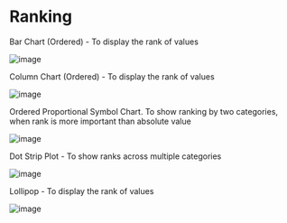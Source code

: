 # Ranking

Bar Chart (Ordered) - To display the rank of values

![image](https://github.com/avatorl/Deneb-Vega-Templates/assets/59934292/5cbfba85-35e3-47da-a2d3-1039e39cabf0)

Column Chart (Ordered) - To display the rank of values

![image](https://github.com/avatorl/Deneb-Vega-Templates/assets/59934292/86336335-b00b-41cd-bd9d-24c7f9bbf3f5)

Ordered Proportional Symbol Chart. To show ranking by two categories, when rank is more important than absolute value

![image](https://github.com/avatorl/Deneb-Vega-Templates/assets/59934292/4eafefce-ec04-47f5-8fc0-2d4be3eb4c6c)

Dot Strip Plot - To show ranks across multiple categories

![image](https://github.com/avatorl/Deneb-Vega-Templates/assets/59934292/0a14a969-6c8a-44fd-ac4b-633a3e609896)

Lollipop - To display the rank of values

![image](https://github.com/avatorl/Deneb-Vega-Templates/assets/59934292/7a3de6a8-5413-4c9b-aa5c-5526363d1337)


